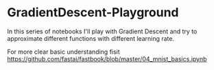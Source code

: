 # GradientDescent-Playground
In this series of notebooks I'll play with Gradient Descent and try to approximate different functions with different learning rate.

For more clear basic understanding fisit https://github.com/fastai/fastbook/blob/master/04_mnist_basics.ipynb
